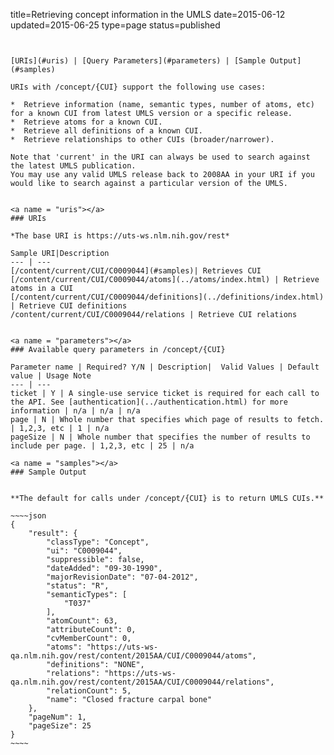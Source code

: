 title=Retrieving concept information in the UMLS
date=2015-06-12
updated=2015-06-25
type=page
status=published
~~~~~~


[URIs](#uris) | [Query Parameters](#parameters) | [Sample Output](#samples)

URIs with /concept/{CUI} support the following use cases:

*  Retrieve information (name, semantic types, number of atoms, etc) for a known CUI from latest UMLS version or a specific release.
*  Retrieve atoms for a known CUI.
*  Retrieve all definitions of a known CUI.
*  Retrieve relationships to other CUIs (broader/narrower).

Note that 'current' in the URI can always be used to search against the latest UMLS publication.
You may use any valid UMLS release back to 2008AA in your URI if you would like to search against a particular version of the UMLS.


<a name = "uris"></a>
### URIs

*The base URI is https://uts-ws.nlm.nih.gov/rest*

Sample URI|Description
--- | ---
[/content/current/CUI/C0009044](#samples)| Retrieves CUI
[/content/current/CUI/C0009044/atoms](../atoms/index.html) | Retrieve atoms in a CUI
[/content/current/CUI/C0009044/definitions](../definitions/index.html) | Retrieve CUI definitions
/content/current/CUI/C0009044/relations | Retrieve CUI relations


<a name = "parameters"></a>
### Available query parameters in /concept/{CUI}

Parameter name | Required? Y/N | Description|  Valid Values | Default value | Usage Note
--- | ---
ticket | Y | A single-use service ticket is required for each call to the API. See [authentication](../authentication.html) for more information | n/a | n/a | n/a
page | N | Whole number that specifies which page of results to fetch. | 1,2,3, etc | 1 | n/a
pageSize | N | Whole number that specifies the number of results to include per page. | 1,2,3, etc | 25 | n/a

<a name = "samples"></a>
### Sample Output


**The default for calls under /concept/{CUI} is to return UMLS CUIs.**

~~~~json
{
    "result": {
        "classType": "Concept",
        "ui": "C0009044",
        "suppressible": false,
        "dateAdded": "09-30-1990",
        "majorRevisionDate": "07-04-2012",
        "status": "R",
        "semanticTypes": [
            "T037"
        ],
        "atomCount": 63,
        "attributeCount": 0,
        "cvMemberCount": 0,
        "atoms": "https://uts-ws-qa.nlm.nih.gov/rest/content/2015AA/CUI/C0009044/atoms",
        "definitions": "NONE",
        "relations": "https://uts-ws-qa.nlm.nih.gov/rest/content/2015AA/CUI/C0009044/relations",
        "relationCount": 5,
        "name": "Closed fracture carpal bone"
    },
    "pageNum": 1,
    "pageSize": 25
}
~~~~
